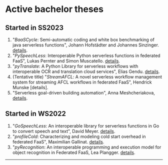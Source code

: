 # Active bachelor theses

## Started in SS2023

1. "*BaaSCycle*: Semi-automatic coding and white box benchmarking of java serverless functions", Johann Hofstädter and Johannes Sinzinger. [details](./BaaSCycle.md).
1. "*PySpeechLess*: Interoperable Python serverless functions in federated FaaS", Lukas Pernter and Simon Muscatello. [details](./PySpeechLess.md).
1. "*pyTranslate*: A Python Library for serverless workflows with interoperable OCR and translation cloud services", Elias Gendu. [details](./pyTranslate.md).
1. (Tentative title) "*StreamAFCL*: A novel serverless workflow management system for streaming AFCL workflows in federated FaaS", Hendrick Munske [details].
1. "Serverless goal-driven building automation", Anna Meshcheriakova, [details](./BuildGoalLess.md).


## Started in WS2022

1. "*GoSpeechLess*: An interoperable library for serverless functions in Go to convert speech and text", David Meyer. [details](./GoSpeechLess.md).
1. "*profileCold*: Characterizing and modeling cold start overhead in federated FaaS", Maximilian Gallinat. [details](./profileCold.md).
1. "*pyRecognition*: An interoperable programming and execution model for object recognition in Federated FaaS, Lea Plangger. [details](./pyRecognition.md).

<!--
## Started in SS2022

1. "*profileFCs*: Characterizing *scientific* function choreographies with xAFCL in federated FaaS", Fabian Dria. [details](./profileFCs.md).
1. "*SLO-AFCL*: FaaScinating resilience for function choreographies using service level objectives (SLOs)", Julian Thöni and Benjamin Knjisa. [details](./SLO-AFCL.md).
1. "*xAFCL* Data-Flow", Andreas Reheis. [details](./xAFCLDataFlow.md).
1. "*CardioAFCL*: Simulation of serverless real-time monitoring centre with AFCL workflows", Katrin Antholzer. [details](./CardioAFCL.md).-->
---

